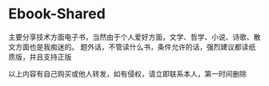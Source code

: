 # Ebook-Shared
主要分享技术方面电子书，当然由于个人爱好方面，文学、哲学、小说、诗歌、散文方面也是我痴迷的。
题外话，不管读什么书，条件允许的话，强烈建议都读纸质版，并且支持正版

以上内容有自己购买或他人转发，如有侵权，请立即联系本人，第一时间删除

